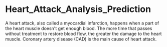 # Heart_Attack_Analysis_Prediction
 A heart attack, also called a myocardial infarction, happens when a part of the heart muscle doesn't get enough blood. The more time that passes without treatment to restore blood flow, the greater the damage to the heart muscle. Coronary artery disease (CAD) is the main cause of heart attack.
